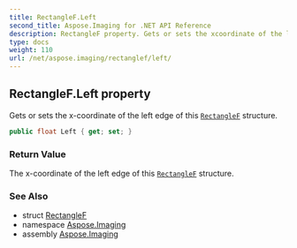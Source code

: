 ```yaml
---
title: RectangleF.Left
second_title: Aspose.Imaging for .NET API Reference
description: RectangleF property. Gets or sets the xcoordinate of the left edge of this RectangleF structure
type: docs
weight: 110
url: /net/aspose.imaging/rectanglef/left/
---
```

## RectangleF.Left property

Gets or sets the x-coordinate of the left edge of this [`RectangleF`](../) structure.

```csharp
public float Left { get; set; }
```

### Return Value

The x-coordinate of the left edge of this [`RectangleF`](../) structure.

### See Also

* struct [RectangleF](../)
* namespace [Aspose.Imaging](../../rectanglef/)
* assembly [Aspose.Imaging](../../../)


